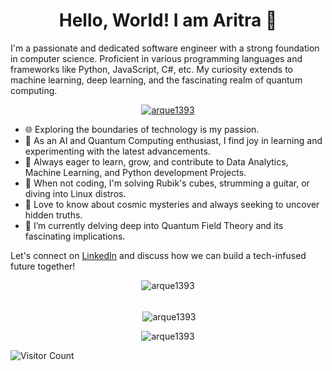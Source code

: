 

<!--
**arque1393/arque1393** is a ✨ _special_ ✨ repository because its `README.md` (this file) appears on your GitHub profile.

Here are some ideas to get you started:

- 🔭 I’m currently working on ...
- 🌱 I’m currently learning ...
- 👯 I’m looking to collaborate on ...
- 🤔 I’m looking for help with ...
- 💬 Ask me about ...
- 📫 How to reach me: ...
- 😄 Pronouns: ...
- ⚡ Fun fact: ...
-->
<h1 align="center"> Hello, World! I am Aritra 👋 </h1>

I'm a passionate and dedicated software engineer with a strong foundation in computer science. Proficient in various programming languages and frameworks like Python, JavaScript, C#, etc. My curiosity extends to machine learning, deep learning, and the fascinating realm of quantum computing.

<p align="center" display="block"> <a href="https://github.com/ryo-ma/github-profile-trophy"><img src="https://github-profile-trophy.vercel.app/?username=arque1393" alt="arque1393" /></a> </p>

- 🌐 Exploring the boundaries of technology is my passion.
- 🧠 As an AI and Quantum Computing enthusiast, I find joy in learning and experimenting with the latest advancements.
- 🌱 Always eager to learn, grow, and contribute to Data Analytics, Machine Learning, and Python development Projects.
- 🎸 When not coding, I'm solving Rubik's cubes, strumming a guitar, or diving into Linux distros.
- 🌌 Love to know about cosmic mysteries and always seeking to uncover hidden truths.
- 🔭 I’m currently delving deep into Quantum Field Theory and its fascinating implications.
<!--
🎓 Recent [University Name] graduate, holding a Bachelor's in Computer Science and seeking a full-time software engineer role to create meaningful solutions with my skills.
-->
Let's connect on [LinkedIn](https://www.linkedin.com/in/aritra-ranjan-chowdhury-a517a0200) and discuss how we can build a tech-infused future together!

<div align="center" display="block">
<img align="center" src="https://github-readme-stats.vercel.app/api/top-langs?username=arque1393&show_icons=true&locale=en&layout=compact" alt="arque1393" />
</div><br>
<p align="center" display="block">&nbsp;<img align="center" src="https://github-readme-stats.vercel.app/api?username=arque1393&show_icons=true&locale=en" alt="arque1393" /></p>
<p align="center" display="block"><img align="center" src="https://github-readme-streak-stats.herokuapp.com/?user=arque1393&" alt="arque1393" /></p>


![Visitor Count](https://visitor-badge.laobi.icu/badge?page_id=arque1393.aritra1393)



